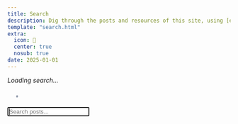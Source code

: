 ```yaml
---
title: Search
description: Dig through the posts and resources of this site, using [elasticlunr.js](http://elasticlunr.com/).
template: "search.html"
extra:
  icon: 🔎
  center: true
  nosub: true
date: 2025-01-01
---
```

<div id=loader>
    <p><i>Loading search...</i><p>
<svg fill='none' height='24' width='24' viewBox='0 0 24 24' xmlns='http://www.w3.org/2000/svg'><style> g { animation: rotate 2s linear infinite; transform-origin: center center; } circle { stroke-dasharray: 75,100; stroke-dashoffset: 0; animation: dash 1.5s ease-in-out infinite; stroke-linecap: round; } @keyframes rotate { 0% { transform: rotate(0deg); } 100% { transform: rotate(360deg); } } @keyframes dash { 0% { stroke-dasharray: 1,100; stroke-dashoffset: 0; } 50% { stroke-dasharray: 44.5,100; stroke-dashoffset: -17.5; } 100% { stroke-dasharray: 44.5,100; stroke-dashoffset: -62; } } </style><g><circle cx='12' cy='12' r='10' fill='none' stroke='rgb(136, 145, 164)' stroke-width='4' /></g></svg>
</div>

<link rel="stylesheet" href="/blog-index.css">

<script src="/elasticlunr.min.js"></script>
<script src="/search_index.en.js"></script>
<script>
function makeSearch(element) {
      var idx = elasticlunr.Index.load(window.searchIndex);
      const query = element.value;
      const results = idx.search(query, {
          fields: {
              title: {boost: 2},
              description: {boost: 2},
              body: {boost: 1},
          },
          expand: true,
      });

      const resultsDiv = document.getElementById('search-results');
      resultsDiv.innerHTML = '';
      index = 1
      results.forEach(result => {
          const item = idx.documentStore.getDoc(result.ref);
          const element = document.createElement('div');
          element.tabIndex = index + 3;
          element.className = 'blog-card flex';
          element.style.textAlign = 'left';
          element.onclick = () => location.href = item.id;
          let section = item.path.substring(item.path.indexOf('/') + 1, item.path.indexOf('/', item.path.indexOf('/') + 1));
          switch (section) {
              case 'experiments':
                  section += " 🧪";
                  break;
              case 'blog':
              section += " 🗞️";
                  break;
              case 'learn':
              section += " 👨‍🏫";
                  break;
              default:
                  section += " 🔎";
                  break;
          }
          element.innerHTML = `
            <div class="blog-details"><p> <span class="title">${item.title}  </span><span style="font-family:monospace;background:var(--a);color:var(--b);font-size:0.8em;border-radius:0em;padding:0.3em">${section}</span><br></p><div class="description"><p class="truncate" style="-webkit-line-clamp: 1;"><b> ${item.description} </b> ${item.body.slice(0,300)} <span class="read-on-container" style="padding-left:2em;"><a href="${item.id}" class="read-on">click to read ⇝</a></span></p></div></div>`;
          resultsDiv.appendChild(element);
          index++
      });
}
    document.addEventListener('DOMContentLoaded', function() {
        
        // const searchIcon = document.getElementById('search')
        // searchIcon.innerHTML = `<a id="back" href="javascript:history.back()" alt="Back to ${prevPage}" title="Back to ${prevPage}">↩</a>`;

        document.getElementById('footer').style.position = "absolute"
        document.getElementById('footer').style.bottom = "1em"
        document.getElementById('footer').style.left = "0%"
        document.getElementById('loader').style.display = "none"
        prevPage = document.referrer ? document.referrer.split('/').pop() : "";
        var searchInput = document.getElementById('page-search-input')
        searchInput.addEventListener('input', function() {
            makeSearch(searchInput);
        });
        console.log("looking for query")
        const urlParams = new URLSearchParams(window.location.search);
        const query = urlParams.get('q');
        if (query) {
          console.log("running search with query")
            searchInput.value = decodeURIComponent(query);
            searchInput.dispatchEvent(new Event('input'));
        }
      })
        
    
</script>

<style>
.search-results {
--mask: linear-gradient(to bottom, 
      rgba(0,0,0, 0) 0,   rgba(0,0,0, 1) 7%,   rgba(0,0,0, 1) 80%, 
      rgba(0,0,0, 0) 95%, rgba(0,0,0, 0) 0
  ) 100% 50% / 100% 100% repeat-x;
  mask: var(--mask);
}


</style>

<div class="searchContainer">
            <input class="form-control" type="search" id="page-search-input" name="search" placeholder="Search posts..." autofocus>
            <div id="search-results" class="search-results" style="max-height:57vh;min-height:57vh;overflow-y:scroll; scrollbar-color: var(--a) var(--b); position: relative;padding-bottom:6em;padding-top:2em;">
                <style>
                    .search-results::-webkit-scrollbar {
                        width: 8px;
                    }
                    .search-results::-webkit-scrollbar-track {
                        background: var(--b);
                    }
                    .search-results::-webkit-scrollbar-thumb {
                        background: var(--a);
                        border-radius: 0px;
                    }
                </style>
            </div>
        </div>
